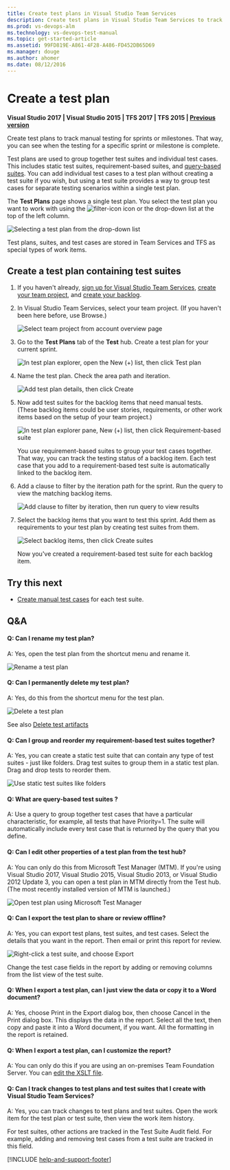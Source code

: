 ```yaml
---
title: Create test plans in Visual Studio Team Services
description: Create test plans in Visual Studio Team Services to track manual tests during sprints or milestones
ms.prod: vs-devops-alm
ms.technology: vs-devops-test-manual
ms.topic: get-started-article
ms.assetid: 99FD819E-A861-4F28-A486-FD452DB65D69
ms.manager: douge
ms.author: ahomer
ms.date: 08/12/2016
---
```


# Create a test plan

**Visual Studio 2017 | Visual Studio 2015 | TFS 2017 | TFS 2015 | [Previous version](https://msdn.microsoft.com/library/dd380763%28v=vs.120%29.aspx)**

Create test plans to track manual testing 
for sprints or milestones. That way, 
you can see when the testing for a 
specific sprint or milestone is complete.

Test plans are used to group together test suites and individual test cases.
This includes static test suites, requirement-based suites, and
[query-based suites](#query-based-suites). You can add individual test cases to a test plan without creating
a test suite if you wish, but using a test suite provides a way to group
test cases for separate testing scenarios within a single test plan.

The **Test Plans** page shows a single test plan. You select the test plan
you want to work with using the ![filter-icon](_img/create-a-test-plan/filter-icon.png)
icon or the drop-down list at the top of the left column.

![Selecting a test plan from the drop-down list](_img/create-a-test-plan/select-test-plan.png)

Test plans, suites, and test cases are stored in Team Services and TFS
as special types of work items.

## Create a test plan containing test suites  

1. If you haven't already, 
[sign up for Visual Studio Team Services](https://www.visualstudio.com/products/visual-studio-team-services-vs), 
[create your team project](../../../setup-admin/account-administration.md), 
and [create your backlog](../../../work/backlogs/create-your-backlog.md). 

1. In Visual Studio Team Services, select your team project. 
   (If you haven't been here before, use Browse.)

   ![Select team project from account overview page](_img/create-a-test-plan/SelectTeamProject.png)

1. Go to the **Test Plans** tab of the **Test** hub. Create a test plan for your current sprint.

   ![In test plan explorer, open the New (+) list, then click Test plan](_img/create-a-test-plan/CreateATestPlan1a.png)

1. Name the test plan. Check the area path and iteration.

   ![Add test plan details, then click Create](_img/create-a-test-plan/CreateATestPlan2.png) 

1. Now add test suites for the backlog items that need manual tests. 
   (These backlog items could be user stories, requirements, or other 
   work items based on the setup of your team project.)

   ![In test plan explorer pane, New (+) list, then click Requirement-based suite](_img/create-a-test-plan/AddRequirementSuitesToTestPlan.png) 

   You use requirement-based suites to group your test cases together. 
   That way, you can track the testing status of a backlog item. 
   Each test case that you add to a requirement-based test suite is 
   automatically linked to the backlog item.

1. Add a clause to filter by the iteration path for the sprint. 
   Run the query to view the matching backlog items.

   ![Add clause to filter by iteration, then run query to view results](_img/create-a-test-plan/AddRequirementSuitesToTestPlan2.png)

1. Select the backlog items that you want to test this sprint. 
   Add them as requirements to your test plan by creating test suites from them.

   ![Select backlog items, then click Create suites](_img/create-a-test-plan/AddRequirementSuitesToTestPlan3.png)

   Now you've created a requirement-based test suite for each backlog item.

##  Try this next

* [Create manual test cases](create-test-cases.md#test-cases) 
  for each test suite.

<a name="qa"></a>
## Q&A

<!-- BEGINSECTION class="md-qanda" -->

#### Q: Can I rename my test plan?

A:  Yes, open the test plan from the shortcut menu and rename it.

![Rename a test plan](_img/create-a-test-plan/rename-test-plan.png)

#### Q: Can I permanently delete my test plan?

A:  Yes, do this from the shortcut menu for the test plan.

![Delete a test plan](_img/create-a-test-plan/delete-test-plan.png)

See also [Delete test artifacts](../../../work/backlogs/remove-delete-work-items.md#delete-test)

#### Q: Can I group and reorder my requirement-based test suites together?

A:  Yes, you can create a static test suite that can 
contain any type of test suites - just like folders. 
Drag test suites to group them in a static test plan.
Drag and drop tests to reorder them.

![Use static test suites like folders](_img/create-a-test-plan/AddRequirementSuitesToTestPlan4.png)

<a name="query-based-suites"></a>
#### Q: What are query-based test suites ?

A:  Use a query to group together test cases that have a particular characteristic, 
for example, all tests that have Priority=1. The suite will automatically include 
every test case that is returned by the query that you define.

#### Q: Can I edit other properties of a test plan from the test hub?

A:  You can only do this from Microsoft Test Manager (MTM). If you're using Visual Studio 2017, Visual Studio 2015,
Visual Studio 2013, or Visual Studio 2012 Update 3, you can open a test plan in MTM directly from the Test hub. 
(The most recently installed version of MTM is launched.)

![Open test plan using Microsoft Test Manager](_img/create-a-test-plan/OpenTestPlanMTM.png) 

#### Q: Can I export the test plan to share or review offline?

A:  Yes, you can export test plans, test suites, and test cases. Select the details 
that you want in the report. Then email or print this report for review.

![Right-click a test suite, and choose Export](_img/create-a-test-plan/ExportTestPlanHTML.png)

Change the test case fields in the report by adding or removing columns from 
the list view of the test suite.

#### Q: When I export a test plan, can I just view the data or copy it to a Word document?

A:  Yes, choose Print in the Export dialog box, then choose Cancel in the Print dialog box. 
This displays the data in the report. Select all the text, then copy and paste it 
into a Word document, if you want. All the formatting in the report is retained.

#### Q: When I export a test plan, can I customize the report?

A:  You can only do this if you are using an on-premises Team Foundation Server. 
You can [edit the XSLT file](https://msdn.microsoft.com/library/dd380763.aspx#XSLT).

#### Q: Can I track changes to test plans and test suites that I create with Visual Studio Team Services?

A:  Yes, you can track changes to test plans and test suites. Open the work item 
for the test plan or test suite, then view the work item history.

For test suites, other actions are tracked in the Test Suite Audit field. 
For example, adding and removing test cases from a test suite are tracked in this field.

<!-- ENDSECTION -->

[!INCLUDE [help-and-support-footer](../../_shared/help-and-support-footer.md)] 

